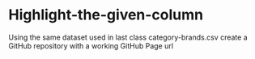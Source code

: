 # Highlight-the-given-column
Using the same dataset used in last class category-brands.csv create a GitHub repository with a working GitHub Page url 
